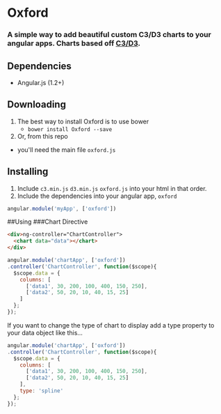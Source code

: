 Oxford
======

### A simple way to add beautiful custom C3/D3 charts to your angular apps. Charts based off [C3/D3](https://github.com/masayuki0812/c3).

## Dependencies
+ Angular.js (1.2+)

## Downloading
1. The best way to install Oxford is to use bower
    + ```bower install Oxford --save```
2. Or, from this repo
  + you'll need the main file ```oxford.js```

## Installing
1. Include ```c3.min.js``` ```d3.min.js``` ```oxford.js``` into your html in that order.
2. Include the dependencies into your angular app,  ```oxford```
```javascript
angular.module('myApp', ['oxford'])
```

##Using
###Chart Directive

```html
<div>ng-controller="ChartController">
  <chart data="data"></chart>
</div>
```

```javascript
angular.module('chartApp', ['oxford'])
.controller('ChartController', function($scope){
  $scope.data = {
    columns: [
      ['data1', 30, 200, 100, 400, 150, 250],
      ['data2', 50, 20, 10, 40, 15, 25]
    ]
  };
});
```
If you want to change the type of chart to display add a type property to your data object like this...

```javascript
angular.module('chartApp', ['oxford'])
.controller('ChartController', function($scope){
  $scope.data = {
    columns: [
      ['data1', 30, 200, 100, 400, 150, 250],
      ['data2', 50, 20, 10, 40, 15, 25]
    ],
    type: 'spline'
  };
});
```










